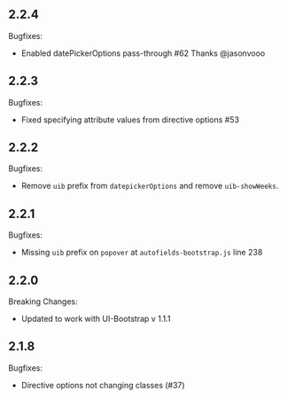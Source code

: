 ## 2.2.4

Bugfixes:

 - Enabled datePickerOptions pass-through #62 Thanks @jasonvooo

## 2.2.3

Bugfixes:

 - Fixed specifying attribute values from directive options #53

## 2.2.2

Bugfixes:

 - Remove `uib` prefix from `datepickerOptions` and remove `uib-showWeeks`.

## 2.2.1

Bugfixes:

 - Missing `uib` prefix on `popover` at `autofields-bootstrap.js` line 238 

## 2.2.0

Breaking Changes:

 - Updated to work with UI-Bootstrap v 1.1.1

## 2.1.8

Bugfixes:

  - Directive options not changing classes (#37)
